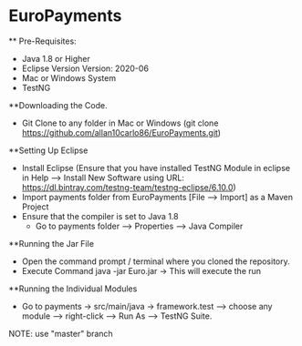 # EuroPayments

** Pre-Requisites:

- Java 1.8 or Higher
- Eclipse Version Version: 2020-06
- Mac or Windows System
- TestNG 

**Downloading the Code.

- Git Clone to any folder in Mac or Windows (git clone https://github.com/allan10carlo86/EuroPayments.git)

**Setting Up Eclipse

- Install Eclipse (Ensure that you have installed TestNG Module in eclipse in Help --> Install New Software using URL: https://dl.bintray.com/testng-team/testng-eclipse/6.10.0)
- Import payments folder from EuroPayments [File --> Import] as a Maven Project
- Ensure that the compiler is set to Java 1.8 
  - Go to payments folder --> Properties --> Java Compiler 

**Running the Jar File

- Open the command prompt / terminal where you cloned the repository.
- Execute Command java -jar Euro.jar -> This will execute the run

**Running the Individual Modules

- Go to payments -> src/main/java -> framework.test --> choose any module --> right-click --> Run As --> TestNG Suite.

NOTE: use "master" branch



